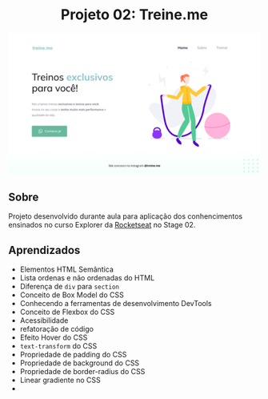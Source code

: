 <h1 style="text-align: center;">Projeto 02: Treine.me</h1>
<img style="text-align: center;" src="./images/screenshot.jpg"/>

## Sobre
Projeto desenvolvido durante aula para aplicação dos conhencimentos ensinados no curso Explorer da <a href="https://www.rocketseat.com.br/">Rocketseat</a> no Stage 02.

## Aprendizados
- Elementos HTML Semântica
- Lista ordenas e não ordenadas do HTML
- Diferença de `div` para `section`
- Conceito de Box Model do CSS
- Conhecendo a ferramentas de desenvolvimento DevTools
- Conceito de Flexbox do CSS
- Acessibilidade
- refatoração de código
- Efeito Hover do CSS
- `text-transform` do CSS
- Propriedade de padding do CSS
- Propriedade de background do CSS
- Propriedade de border-radius do CSS
- Linear gradiente no CSS
-